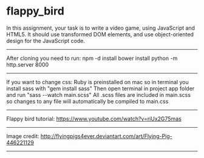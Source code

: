 # flappy_bird
In this assignment, your task is to write a video game, using JavaScript and HTML5. It should use transformed DOM elements, and use object-oriented design for the JavaScript code.

---

After cloning you need to run:
npm -d install
bower install
python -m http.server 8000

---

If you want to change css:
Ruby is preinstalled on mac so in terminal you install sass with "gem install sass"
Then open terminal in project app folder and run "sass --watch main.scss"
All .scss files are included in main.scss so changes to any file will automatically be compiled to main.css

---

Flappy bird tutorial: https://www.youtube.com/watch?v=riUx2G75mas

---

Image credit:
http://flyingpigs4ever.deviantart.com/art/Flying-Pig-446221129

---
